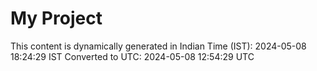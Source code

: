 # My Project

This content is dynamically generated in Indian Time (IST): 2024-05-08 18:24:29 IST
Converted to UTC: 2024-05-08 12:54:29 UTC
